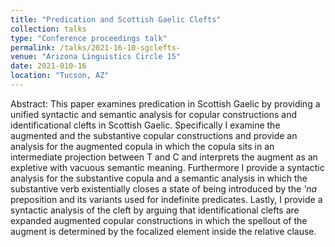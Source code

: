 ```yaml
---
title: "Predication and Scottish Gaelic Clefts"
collection: talks
type: "Conference proceedings talk"
permalink: /talks/2021-16-10-sgclefts-
venue: "Arizona Linguistics Circle 15"
date: 2021-010-16
location: "Tucson, AZ"
---
```


Abstract: This paper examines predication in Scottish Gaelic by providing a unified syntactic and semantic analysis for copular constructions and identificational clefts in Scottish Gaelic. Specifically I examine the augmented and the substantive copular constructions and provide an analysis for the augmented copula in which the copula sits in an intermediate projection between T and C and interprets the augment as an expletive with vacuous semantic meaning. Furthermore I provide a syntactic analysis for the substantive copula and a semantic analysis in which the substantive verb existentially closes a state of being introduced by the *'na* preposition and its variants used for indefinite predicates. Lastly, I provide a syntactic analysis of the cleft by arguing that identificational clefts are expanded augmented copular constructions in which the spellout of the augment is determined by the focalized element inside the relative clause.
